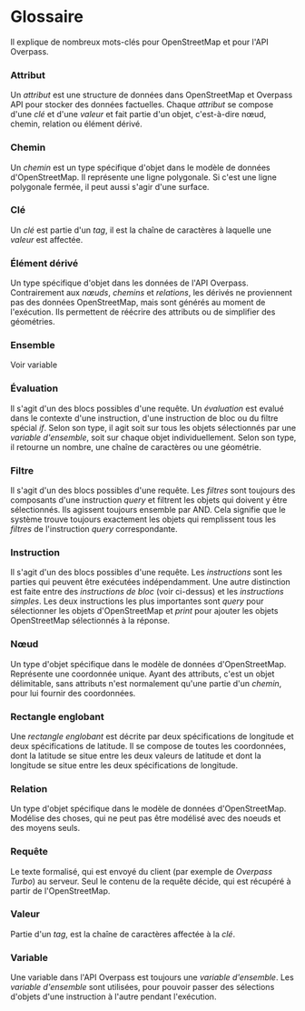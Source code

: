 Glossaire
=========

Il explique de nombreux mots-clés pour OpenStreetMap et pour l'API Overpass.

### Attribut

Un _attribut_ est une structure de données dans OpenStreetMap et Overpass API pour stocker des données factuelles.
Chaque _attribut_ se compose d'une _clé_ et d'une _valeur_
et fait partie d'un objet, c'est-à-dire nœud, chemin, relation ou élément dérivé.

### Chemin

Un _chemin_ est un type spécifique d'objet dans le modèle de données d'OpenStreetMap.
Il représente une ligne polygonale.
Si c'est une ligne polygonale fermée,
il peut aussi s'agir d'une surface.

### Clé

Un _clé_ est partie d'un _tag_,
il est la chaîne de caractères à laquelle une _valeur_ est affectée.

### Élément dérivé

Un type spécifique d'objet dans les données de l'API Overpass.
Contrairement aux _nœuds_, _chemins_ et _relations_, les dérivés ne proviennent pas des données OpenStreetMap,
mais sont générés au moment de l'exécution.
Ils permettent de réécrire des attributs ou de simplifier des géométries.

### Ensemble

Voir variable

### Évaluation

Il s'agit d'un des blocs possibles d'une requête.
Un _évaluation_ est evalué dans le contexte d'une instruction, d'une instruction de bloc ou du filtre spécial _if_.
Selon son type, il agit soit sur tous les objets sélectionnés par une _variable d'ensemble_, soit sur chaque objet individuellement.
Selon son type, il retourne un nombre, une chaîne de caractères ou une géométrie.

### Filtre

Il s'agit d'un des blocs possibles d'une requête.
Les _filtres_ sont toujours des composants d'une instruction _query_ et filtrent les objets qui doivent y être sélectionnés.
Ils agissent toujours ensemble par AND.
Cela signifie que le système trouve toujours exactement les objets qui remplissent tous les _filtres_ de l'instruction _query_ correspondante.

### Instruction

Il s'agit d'un des blocs possibles d'une requête.
Les _instructions_ sont les parties qui peuvent être exécutées indépendamment.
Une autre distinction est faite entre des _instructions de bloc_ (voir ci-dessus) et les _instructions simples_.
Les deux instructions les plus importantes sont _query_ pour sélectionner les objets d'OpenStreetMap
et _print_ pour ajouter les objets OpenStreetMap sélectionnés à la réponse.

### Nœud

Un type d'objet spécifique dans le modèle de données d'OpenStreetMap.
Représente une coordonnée unique.
Ayant des attributs, c'est un objet délimitable,
sans attributs n'est normalement qu'une partie d'un _chemin_,
pour lui fournir des coordonnées.

### Rectangle englobant

Une _rectangle englobant_ est décrite par deux spécifications de longitude et deux spécifications de latitude.
Il se compose de toutes les coordonnées,
dont la latitude se situe entre les deux valeurs de latitude
et dont la longitude se situe entre les deux spécifications de longitude.

### Relation

Un type d'objet spécifique dans le modèle de données d'OpenStreetMap.
Modélise des choses,
qui ne peut pas être modélisé avec des noeuds et des moyens seuls.

### Requête

Le texte formalisé,
qui est envoyé du client (par exemple de _Overpass Turbo_) au serveur.
Seul le contenu de la requête décide,
qui est récupéré à partir de l'OpenStreetMap.

### Valeur

Partie d'un _tag_,
est la chaîne de caractères affectée à la _clé_.

### Variable

Une variable dans l'API Overpass est toujours une _variable d'ensemble_.
Les _variable d'ensemble_ sont utilisées,
pour pouvoir passer des sélections d'objets d'une instruction à l'autre pendant l'exécution.

<!-- Traduit avec www.DeepL.com/Translator, partiellement redigé -->
